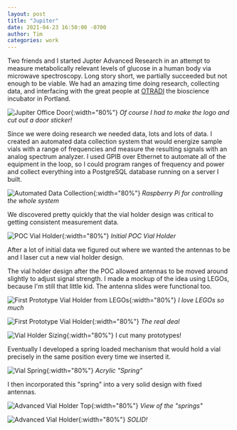 ```yaml
---
layout: post
title: "Jupiter"
date: 2021-04-23 16:50:00 -0700
author: Tim
categories: work
---
```


Two friends and I started Jupter Advanced Research in an attempt to measure
metabolically relevant levels of glucose in a human body via microwave
spectroscopy. Long story short, we partially succeeded but not enough to be
viable. We had an amazing time doing research, collecting data, and interfacing
with the great people at [OTRADI](https://www.otradi.org/) the bioscience
incubator in Portland.

![Jupiter Office Door](/assets/logo_on_door.jpeg){:width="80%"}
_Of course I had to make the logo and cut out a door sticker!_

Since we were doing research we needed data, lots and lots of data. I created
an automated data collection system that would energize sample vials with a
range of frequencies and measure the resulting signals with an analog spectrum
analyzer. I used GPIB over Ethernet to automate all of the equipment in the
loop, so I could program ranges of frequency and power and collect everything
into a PostgreSQL database running on a server I built.

![Automated Data Collection](/assets/automated_lab_setup.jpeg){:width="80%"}
_Raspberry Pi for controlling the whole system_

We discovered pretty quickly that the vial holder design was critical to
getting consistent measurement data.

![POC Vial Holder](/assets/poc_vial_holder.jpeg){:width="80%"}
_Initial POC Vial Holder_

After a lot of initial data we figured out where we wanted the antennas to be
and I laser cut a new vial holder design.

The vial holder design after the POC allowed antennas to be moved around
slightly to adjust signal strength. I made a mockup of the idea using LEGOs,
because I'm still that little kid. The antenna slides were functional too.

![First Prototype Vial Holder from LEGOs](/assets/lego_antenna_prototype.jpeg){:width="80%"}
_I love LEGOs so much_

![First Prototype Vial Holder](/assets/proto_vial_holder_alone.jpeg){:width="80%"}
_The real deal_

![Vial Holder Sizing](/assets/vial_cap.jpeg){:width="80%"}
I cut many prototypes!

Eventually I developed a spring loaded mechanism that would hold a vial
precisely in the same position every time we inserted it.

![Vial Spring](/assets/vial_spring.jpeg){:width="80%"}
_Acrylic "Spring"_

I then incorporated this "spring" into a very solid design with fixed antennas.

![Advanced Vial Holder Top](/assets/advanced_vial_holder_top.jpeg){:width="80%"}
_View of the "springs"_

![Advanced Vial Holder](/assets/advanced_vial_holder.jpeg){:width="80%"}
_SOLID!_
